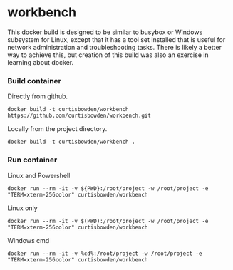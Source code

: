 # workbench

  This docker build is designed to be similar to busybox or Windows subsystem for Linux, except that it has a tool set installed that is useful for network administration and troubleshooting tasks.  There is likely a better way to achieve this, but creation of this build was also an exercise in learning about docker.
  
### Build container

Directly from github.

    docker build -t curtisbowden/workbench https://github.com/curtisbowden/workbench.git
    
Locally from the project directory.

    docker build -t curtisbowden/workbench .
    
### Run container

Linux and Powershell
    
    docker run --rm -it -v ${PWD}:/root/project -w /root/project -e "TERM=xterm-256color" curtisbowden/workbench
    
Linux only

    docker run --rm -it -v $(PWD):/root/project -w /root/project -e "TERM=xterm-256color" curtisbowden/workbench
    
Windows cmd

    docker run --rm -it -v %cd%:/root/project -w /root/project -e "TERM=xterm-256color" curtisbowden/workbench
